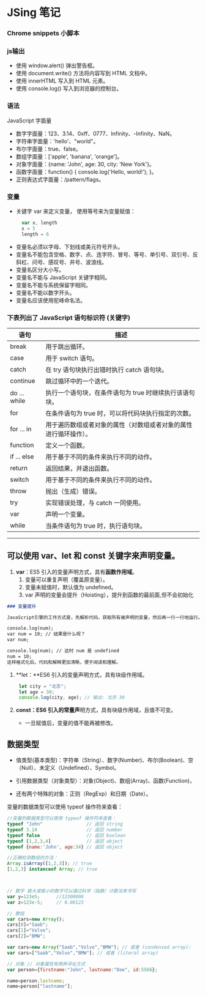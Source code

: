 # JSing 笔记
### Chrome snippets 小脚本
### js输出
- 使用 window.alert() 弹出警告框。
- 使用 document.write() 方法将内容写到 HTML 文档中。
- 使用 innerHTML 写入到 HTML 元素。
- 使用 console.log() 写入到浏览器的控制台。
### 语法
JavaScript 字面量
- 数字字面量：123、3.14、0xff、0777、Infinity、-Infinity、NaN。 
- 字符串字面量：'hello'、"world"。
- 布尔字面量：true、false。
- 数组字面量：['apple', 'banana', 'orange']。
- 对象字面量：{name: 'John', age: 30, city: 'New York'}。
- 函数字面量：function() { console.log('Hello, world!'); }。
- 正则表达式字面量：/pattern/flags。
### 变量
- 关键字 var 来定义变量， 使用等号来为变量赋值：
  ```javascript
    var x, length
    x = 5
    length = 6
  ```
- 变量名必须以字母、下划线或美元符号开头。
- 变量名不能包含空格、数字、点、连字符、冒号、等号、单引号、双引号、反斜杠、问号、感叹号、井号、波浪线。
- 变量名区分大小写。
- 变量名不能与 JavaScript 关键字相同。
- 变量名不能与系统保留字相同。
- 变量名不能以数字开头。
- 变量名应该使用驼峰命名法。

### 下表列出了 JavaScript 语句标识符 (关键字) 
| 语句         | 描述|
| ------------ | ----------------- |
| break        | 用于跳出循环。                                                   |
| case         | 用于 switch 语句。                                               |
| catch        | 在 try 语句块执行出错时执行 catch 语句块。                       |
| continue     | 跳过循环中的一个迭代。                                           |
| do ... while | 执行一个语句块，在条件语句为 true 时继续执行该语句块。           |
| for          | 在条件语句为 true 时，可以将代码块执行指定的次数。               |
| for ... in   | 用于遍历数组或者对象的属性（对数组或者对象的属性进行循环操作）。 |
| function     | 定义一个函数。                                                   |
| if ... else  | 用于基于不同的条件来执行不同的动作。                             |
| return       | 返回结果，并退出函数。                                           |
| switch       | 用于基于不同的条件来执行不同的动作。                             |
| throw        | 抛出（生成）错误。                                               |
| try          | 实现错误处理，与 catch 一同使用。                                |
| var          | 声明一个变量。                                                   |
| while        | 当条件语句为 true 时，执行语句块。                               |


---


## 可以使用 var、let 和 const 关键字来声明变量。
1. **var**：ES5 引入的变量声明方式，具有**函数作用域**。
    1. 变量可以重复声明（覆盖原变量）。
    2. 变量未赋值时，默认值为 undefined。
    3. var 声明的变量会提升（Hoisting），提升到函数的最前面,但不会初始化
```markdown
### 变量提升

JavaScript引擎的工作方式是，先解析代码，获取所有被声明的变量，然后再一行一行地运行。这造成的结果，就是所有的变量声明语句，都会被提升到代码的头部，这就叫做变量提升（hoisting）。

console.log(num);
var num = 10; // 结果是什么呢？
var num;

console.log(num); // 这时 num 是 undefined
num = 10;
这样格式化后，代码和解释更加清晰，便于阅读和理解。
```


1. **let：**ES6 引入的变量声明方式，具有块级作用域。
   ```javascript
    let city = "北京";
    let age = 30;
    console.log(city, age); // 输出: 北京 30  
    ```
   
2. **const：**ES6 引入的**常量声**明方式，具有块级作用域，且值不可变。
   - 一旦赋值后，变量的值不能再被修改。

## 数据类型
- 值类型(基本类型)：字符串（String）、数字(Number)、布尔(Boolean)、空（Null）、未定义（Undefined）、Symbol。

- 引用数据类型（对象类型）：对象(Object)、数组(Array)、函数(Function)，

- 还有两个特殊的对象：正则（RegExp）和日期（Date）。

变量的数据类型可以使用 typeof 操作符来查看：
```javascript
//变量的数据类型可以使用 typeof 操作符来查看：
typeof "John"                // 返回 string
typeof 3.14                  // 返回 number
typeof false                 // 返回 boolean
typeof [1,2,3,4]             // 返回 object
typeof {name:'John', age:34} // 返回 object

//正确检测数组的方法：
Array.isArray([1,2,3]); // true
[1,2,3] instanceof Array; // true



// 数字 极大或极小的数字可以通过科学（指数）计数法来书写
var y=123e5;      //12300000
var z=123e-5;     // 0.00123

// 数组
var cars=new Array();
cars[0]="Saab";
cars[1]="Volvo";
cars[2]="BMW";

var cars=new Array("Saab","Volvo","BMW"); // 或者 (condensed array):
var cars=["Saab","Volvo","BMW"]; // 或者 (literal array)

// 对象 // 对象属性有两种寻址方式
var person={firstname:"John", lastname:"Doe", id:5566};

name=person.lastname;
name=person["lastname"];
```

